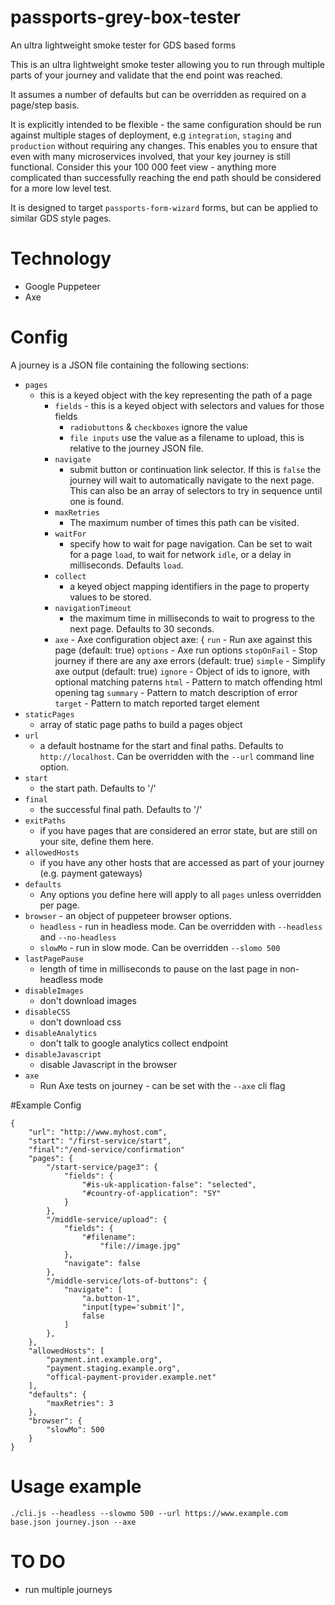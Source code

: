 # passports-grey-box-tester
An ultra lightweight smoke tester for GDS based forms

This is an ultra lightweight smoke tester allowing you to run through multiple parts of your journey and validate that the end point was reached.

It assumes a number of defaults but can be overridden as required on a page/step basis. 

It is explicitly intended to be flexible - the same configuration should be run against multiple stages of deployment, e.g `integration`, `staging` and `production` without requiring any changes. This enables you to ensure that even with many microservices involved, that your key journey is still functional. Consider this your 100 000 feet view - anything more complicated than successfully reaching the end path should be considered for a more low level test. 

It is designed to target `passports-form-wizard` forms, but can be applied to similar GDS style pages.

# Technology
- Google Puppeteer
- Axe


# Config
A journey is a JSON file containing the following sections:

* `pages`
    - this is a keyed object with the key representing the path of a page
        - `fields` - this is a keyed object with selectors and values for those fields
            - `radiobuttons` & `checkboxes` ignore the value
            - `file inputs` use the value as a filename to upload, this is relative to the journey JSON file.
        - `navigate`
            - submit button or continuation link selector. If this is `false` the journey will wait to automatically navigate to the next page. This can also be an array of selectors to try in sequence until one is found.
        - `maxRetries`
            - The maximum number of times this path can be visited.
        - `waitFor`
            - specify how to wait for page navigation. Can be set to wait for a page `load`, to wait for network `idle`, or a delay in milliseconds. Defaults `load`.
        - `collect`
            - a keyed object mapping identifiers in the page to property values to be stored.
        - `navigationTimeout`
            - the maximum time in milliseconds to wait to progress to the next page. Defaults to 30 seconds.
        - `axe` - Axe configuration object
                        axe: {
            `run` - Run axe against this page (default: true)
            `options` - Axe run options
            `stopOnFail` - Stop journey if there are any axe errors (default: true)
            `simple` - Simplify axe output (default: true)
            `ignore` - Object of ids to ignore, with optional matching paterns
                `html` - Pattern to match offending html opening tag
                `summary` - Pattern to match description of error
                `target` - Pattern to match reported target element
* `staticPages`
    - array of static page paths to build a pages object
* `url`
    - a default hostname for the start and final paths. Defaults to `http://localhost`. Can be overridden with the `--url` command line option.
* `start`
    - the start path. Defaults to '/'
* `final`
    - the successful final path. Defaults to '/'
* `exitPaths`
    - if you have pages that are considered an error state, but are still on your site, define them here.
* `allowedHosts`
    - if you have any other hosts that are accessed as part of your journey (e.g. payment gateways)
* `defaults`
    - Any options you define here will apply to all `pages` unless overridden per page.
* `browser` - an object of puppeteer browser options.
    - `headless` - run in headless mode. Can be overridden with `--headless` and `--no-headless`
    - `slowMo` - run in slow mode. Can be overridden `--slomo 500`
* `lastPagePause`
    - length of time in milliseconds to pause on the last page in non-headless mode
* `disableImages`
    - don't download images
* `disableCSS`
    - don't download css
* `disableAnalytics`
    - don't talk to google analytics collect endpoint
* `disableJavascript`
    - disable Javascript in the browser
* `axe`
    - Run Axe tests on journey - can be set with the `--axe` cli flag

#Example Config
```
{
    "url": "http://www.myhost.com",
    "start": "/first-service/start",
    "final":"/end-service/confirmation"
    "pages": {
        "/start-service/page3": {
            "fields": {
                "#is-uk-application-false": "selected",
                "#country-of-application": "SY"
            }
        },
        "/middle-service/upload": {
            "fields": {
                "#filename":
                    "file://image.jpg"
            },
            "navigate": false
        },
        "/middle-service/lots-of-buttons": {
            "navigate": [
                "a.button-1",
                "input[type='submit']",
                false
            ]
        },
    },
    "allowedHosts": [
        "payment.int.example.org",
        "payment.staging.example.org",
        "offical-payment-provider.example.net"
    ],
    "defaults": {
        "maxRetries": 3
    },
    "browser": {
        "slowMo": 500
    }
}
``` 
    
# Usage example
```
./cli.js --headless --slowmo 500 --url https://www.example.com base.json journey.json --axe
```

# TO DO

- run multiple journeys
